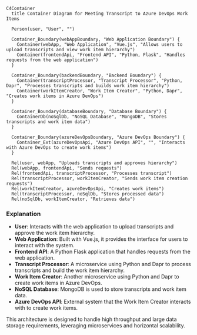 ```mermaid
C4Container
  title Container Diagram for Meeting Transcript to Azure DevOps Work Items

  Person(user, "User", "")

  Container_Boundary(webAppBoundary, "Web Application Boundary") {
    Container(webApp, "Web Application", "Vue.js", "Allows users to upload transcripts and view work item hierarchy")
    Container(frontendApi, "Frontend API", "Python, Flask", "Handles requests from the web application")
  }

  Container_Boundary(backendBoundary, "Backend Boundary") {
    Container(transcriptProcessor, "Transcript Processor", "Python, Dapr", "Processes transcripts and builds work item hierarchy")
    Container(workItemCreator, "Work Item Creator", "Python, Dapr", "Creates work items in Azure DevOps")
  }

  Container_Boundary(databaseBoundary, "Database Boundary") {
    ContainerDb(noSqlDb, "NoSQL Database", "MongoDB", "Stores transcripts and work item data")
  }

  Container_Boundary(azureDevOpsBoundary, "Azure DevOps Boundary") {
    Container_Ext(azureDevOpsApi, "Azure DevOps API", "", "Interacts with Azure DevOps to create work items")
  }

  Rel(user, webApp, "Uploads transcripts and approves hierarchy")
  Rel(webApp, frontendApi, "Sends requests")
  Rel(frontendApi, transcriptProcessor, "Processes transcript")
  Rel(transcriptProcessor, workItemCreator, "Sends work item creation requests")
  Rel(workItemCreator, azureDevOpsApi, "Creates work items")
  Rel(transcriptProcessor, noSqlDb, "Stores processed data")
  Rel(noSqlDb, workItemCreator, "Retrieves data")
```

### Explanation

- **User**: Interacts with the web application to upload transcripts and approve the work item hierarchy.
- **Web Application**: Built with Vue.js, it provides the interface for users to interact with the system.
- **Frontend API**: A Python Flask application that handles requests from the web application.
- **Transcript Processor**: A microservice using Python and Dapr to process transcripts and build the work item hierarchy.
- **Work Item Creator**: Another microservice using Python and Dapr to create work items in Azure DevOps.
- **NoSQL Database**: MongoDB is used to store transcripts and work item data.
- **Azure DevOps API**: External system that the Work Item Creator interacts with to create work items.

This architecture is designed to handle high throughput and large data storage requirements, leveraging microservices and horizontal scalability.